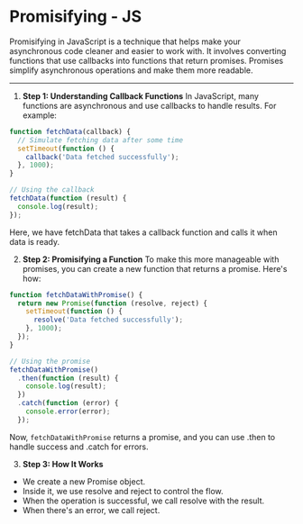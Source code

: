 <h1>Promisifying - JS</h1>

Promisifying in JavaScript is a technique that helps make your asynchronous code cleaner and easier to work with. 
It involves converting functions that use callbacks into functions that return promises. 
Promises simplify asynchronous operations and make them more readable.

***

1) **Step 1: Understanding Callback Functions**
In JavaScript, many functions are asynchronous and use callbacks to handle results. For example:

```js
function fetchData(callback) {
  // Simulate fetching data after some time
  setTimeout(function () {
    callback('Data fetched successfully');
  }, 1000);
}

// Using the callback
fetchData(function (result) {
  console.log(result);
});
```

Here, we have fetchData that takes a callback function and calls it when data is ready.

2) **Step 2: Promisifying a Function**
To make this more manageable with promises, you can create a new function that returns a promise. Here's how:

```js
function fetchDataWithPromise() {
  return new Promise(function (resolve, reject) {
    setTimeout(function () {
      resolve('Data fetched successfully');
    }, 1000);
  });
}

// Using the promise
fetchDataWithPromise()
  .then(function (result) {
    console.log(result);
  })
  .catch(function (error) {
    console.error(error);
  });
```

Now, ```fetchDataWithPromise``` returns a promise, and you can use .then to handle success and .catch for errors.

3) **Step 3: How It Works**

- We create a new Promise object.
- Inside it, we use resolve and reject to control the flow.
- When the operation is successful, we call resolve with the result.
- When there's an error, we call reject.





